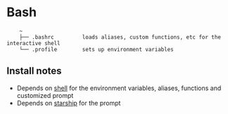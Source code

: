 # Bash

```custom
    ~
    ├── .bashrc         loads aliases, custom functions, etc for the interactive shell
    └── .profile        sets up environment variables
```

## Install notes

- Depends on [shell](/shell/) for the environment variables, aliases, functions
and customized prompt
- Depends on [starship](https://starship.rs) for the prompt
